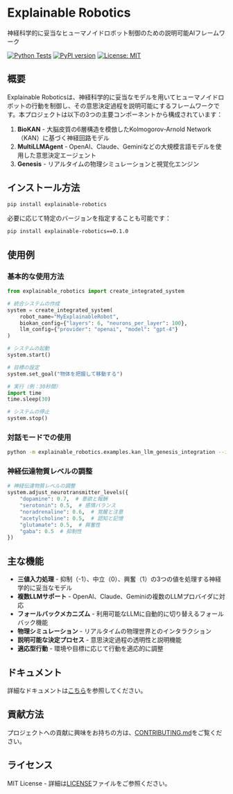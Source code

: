 ﻿# Explainable Robotics

神経科学的に妥当なヒューマノイドロボット制御のための説明可能AIフレームワーク

[![Python Tests](https://github.com/zapabob/explainable-robotics/actions/workflows/python-tests.yml/badge.svg)](https://github.com/zapabob/explainable-robotics/actions/workflows/python-tests.yml)
[![PyPI version](https://badge.fury.io/py/explainable-robotics.svg)](https://badge.fury.io/py/explainable-robotics)
[![License: MIT](https://img.shields.io/badge/License-MIT-yellow.svg)](https://opensource.org/licenses/MIT)

## 概要

Explainable Roboticsは、神経科学的に妥当なモデルを用いてヒューマノイドロボットの行動を制御し、その意思決定過程を説明可能にするフレームワークです。本プロジェクトは以下の3つの主要コンポーネントから構成されています：

1. **BioKAN** - 大脳皮質の6層構造を模倣したKolmogorov-Arnold Network（KAN）に基づく神経回路モデル
2. **MultiLLMAgent** - OpenAI、Claude、Geminiなどの大規模言語モデルを使用した意思決定エージェント
3. **Genesis** - リアルタイムの物理シミュレーションと視覚化エンジン

## インストール方法

```bash
pip install explainable-robotics
```

必要に応じて特定のバージョンを指定することも可能です：

```bash
pip install explainable-robotics==0.1.0
```

## 使用例

### 基本的な使用方法

```python
from explainable_robotics import create_integrated_system

# 統合システムの作成
system = create_integrated_system(
    robot_name="MyExplainableRobot",
    biokan_config={"layers": 6, "neurons_per_layer": 100},
    llm_config={"provider": "openai", "model": "gpt-4"}
)

# システムの起動
system.start()

# 目標の設定
system.set_goal("物体を把握して移動する")

# 実行（例：30秒間）
import time
time.sleep(30)

# システムの停止
system.stop()
```

### 対話モードでの使用

```bash
python -m explainable_robotics.examples.kan_llm_genesis_integration --interactive
```

### 神経伝達物質レベルの調整

```python
# 神経伝達物質レベルの調整
system.adjust_neurotransmitter_levels({
    "dopamine": 0.7,  # 意欲と報酬
    "serotonin": 0.5,  # 感情バランス
    "noradrenaline": 0.6,  # 覚醒と注意
    "acetylcholine": 0.5,  # 認知と記憶
    "glutamate": 0.5,  # 興奮性
    "gaba": 0.5  # 抑制性
})
```

## 主な機能

- **三値入力処理** - 抑制（-1）、中立（0）、興奮（1）の3つの値を処理する神経学的に妥当なモデル
- **複数LLMサポート** - OpenAI、Claude、Geminiの複数のLLMプロバイダに対応
- **フォールバックメカニズム** - 利用可能なLLMに自動的に切り替えるフォールバック機能
- **物理シミュレーション** - リアルタイムの物理世界とのインタラクション
- **説明可能な決定プロセス** - 意思決定過程の透明性と説明機能
- **適応型行動** - 環境や目標に応じて行動を適応的に調整

## ドキュメント

詳細なドキュメントは[こちら](https://zapabob.github.io/explainable-robotics)を参照してください。

## 貢献方法

プロジェクトへの貢献に興味をお持ちの方は、[CONTRIBUTING.md](CONTRIBUTING.md)をご覧ください。

## ライセンス

MIT License - 詳細は[LICENSE](LICENSE)ファイルをご参照ください。
